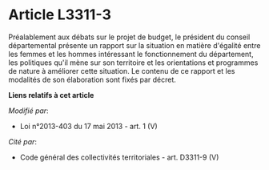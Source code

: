 # Article L3311-3

Préalablement aux débats sur le projet de budget, le président du conseil départemental présente un rapport sur la situation
en matière d'égalité entre les femmes et les hommes intéressant le fonctionnement du département, les politiques qu'il mène
sur son territoire et les orientations et programmes de nature à améliorer cette situation. Le contenu de ce rapport et les
modalités de son élaboration sont fixés par décret.

**Liens relatifs à cet article**

_Modifié par_:

  - Loi n°2013-403 du 17 mai 2013 - art. 1 (V)

_Cité par_:

  - Code général des collectivités territoriales - art. D3311-9 (V)
